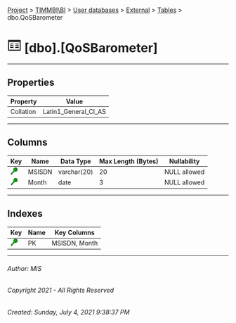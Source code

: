 #### 

[Project](../../../../index.md) > [TIMMBI\\BI](../../../index.md) > [User databases](../../index.md) > [External](../index.md) > [Tables](Tables.md) > dbo.QoSBarometer

# ![Tables](../../../../Images/Table32.png) [dbo].[QoSBarometer]

---

## <a name="#properties"></a>Properties

| Property | Value |
|---|---|
| Collation | Latin1_General_CI_AS |


---

## <a name="#columns"></a>Columns

| Key | Name | Data Type | Max Length (Bytes) | Nullability |
|---|---|---|---|---|
| [![Cluster Key PK: MSISDN\Month](../../../../Images/cluster.png)](#indexes) | MSISDN | varchar(20) | 20 | NULL allowed |
| [![Cluster Key PK: MSISDN\Month](../../../../Images/cluster.png)](#indexes) | Month | date | 3 | NULL allowed |


---

## <a name="#indexes"></a>Indexes

| Key | Name | Key Columns |
|---|---|---|
| [![Cluster Key PK: MSISDN\Month](../../../../Images/cluster.png)](#indexes) | PK | MSISDN, Month |


---

###### Author:  MIS

###### Copyright 2021 - All Rights Reserved

###### Created: Sunday, July 4, 2021 9:38:37 PM

